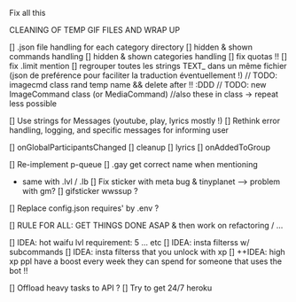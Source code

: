 Fix all this

CLEANING OF TEMP GIF FILES AND WRAP UP

[] .json file handling for each category directory
[] hidden & shown commands handling
[] hidden & shown categories handling
[] fix quotas !!
[] fix .limit mention
[] regrouper toutes les strings TEXT_ dans un même fichier (json de preférence pour faciliter la traduction éventuellement !)
// TODO: imagecmd class rand temp name && delete after !! :DDD
    // TODO: new ImageCommand class (or MediaCommand) //also these in class -> repeat less possible

[] Use strings for Messages (youtube, play, lyrics mostly !)
[] Rethink error handling, logging, and specific messages for informing user

[] onGlobalParticipantsChanged
[] cleanup
[] lyrics
[] onAddedToGroup

[] Re-implement p-queue
[] .gay get correct name when mentioning

- same with .lvl / .lb
  [] Fix sticker with meta bug & tinyplanet --> problem with gm?
  [] gifsticker wwssup ?

[] Replace config.json requires' by .env ?

[] RULE FOR ALL: GET THINGS DONE ASAP & then work on refactoring / ...

[] IDEA: hot waifu lvl requirement: 5 ... etc
[] IDEA: insta filterss w/ subcommands
[] IDEA: insta filterss that you unlock with xp
[] ++IDEA: high xp ppl have a boost every week they can spend for someone that uses the bot !!

[] Offload heavy tasks to API ?
[] Try to get 24/7 heroku
